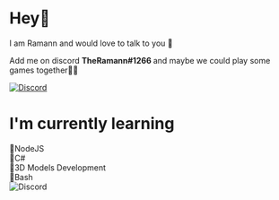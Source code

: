 # Hey👋

I am Ramann and would love to talk to you 💬 <p>
       Add me on  discord <b>TheRamann#1266 </b> and maybe we could play some games together🤷‍♂️</p>
       [![Discord](https://i.imgur.com/69wodaj.png)](https://discordapp.com/users/537230099121045504)<br>

# I'm currently learning

💜NodeJS <br>
💜C# <br>
💜3D Models Development <br>
💜Bash <br>
![Discord](https://i.imgur.com/5CLZmGB.png)
